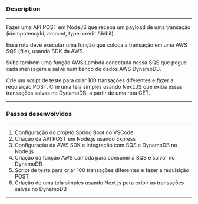 ### Description 
---
Fazer uma API POST em NodeJS que receba um payload de uma transação (idempotencyId, amount, type: credit /debit).

Essa rota deve executar uma função que coloca a transação em uma AWS SQS (fila), usando SDK da AWS.

Suba também uma função AWS Lambda conectada nessa SQS que pegue cada mensagem e salve num banco de dados AWS DynamoDB.

Crie um script de teste para criar 100 transações diferentes e fazer a requisição POST.
Crie uma tela simples usando Next.JS que exiba essas transações salvas no DynamoDB, a partir de uma rota GET.


---
### Passos desenvolvidos
---
1. Configuração do projeto Spring Boot no VSCode
2. Criação da API POST em Node.js usando Express
3. Configuração da AWS SDK e integração com SQS e DynamoDB no Node.js
4. Criação da função AWS Lambda para consumir a SQS e salvar no DynamoDB
5. Script de teste para criar 100 transações diferentes e fazer a requisição POST
6. Criação de uma tela simples usando Next.js para exibir as transações salvas no DynamoDB
---
